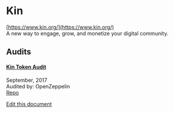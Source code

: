 
# Kin
  
[https://www.kin.org/](https://www.kin.org/)<br>
A new way to engage, grow, and monetize your digital community.


## Audits



#### [Kin Token Audit](https://blog.openzeppelin.com/kin-token-audit-121788c06fe/)

September, 2017<br>
Audited by: OpenZeppelin<br>
[Repo](https://github.com/kinecosystem/kin-token/tree/3ed3a383b9304274ec22f41769716cadb854727f/contracts)
      

  





[Edit this document](https://github.com/ConsenSys/blockchainSecurityDB/blob/master/projects/kin.json)